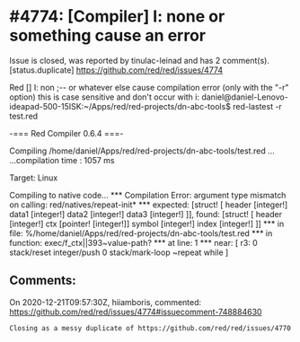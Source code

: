 
#4774: [Compiler] I: none or something cause an error
================================================================================
Issue is closed, was reported by tinulac-leinad and has 2 comment(s).
[status.duplicate]
<https://github.com/red/red/issues/4774>

Red []
I: non ;-- or whatever else
cause compilation error (only with the "-r" option)
this is case sensitive and don't occur with i:
daniel@daniel-Lenovo-ideapad-500-15ISK:~/Apps/red/red-projects/dn-abc-tools$ red-lastest -r test.red 

-=== Red Compiler 0.6.4 ===- 

Compiling /home/daniel/Apps/red/red-projects/dn-abc-tools/test.red ...
...compilation time : 1057 ms

Target: Linux 

Compiling to native code...
*** Compilation Error: argument type mismatch on calling: red/natives/repeat-init* 
*** expected: [struct! [
        header [integer!] 
        data1 [integer!] 
        data2 [integer!] 
        data3 [integer!]
    ]], found: [struct! [
        header [integer!] 
        ctx [pointer! [integer!]] 
        symbol [integer!] 
        index [integer!]
    ]] 
*** in file: %/home/daniel/Apps/red/red-projects/dn-abc-tools/test.red 
*** in function: exec/f_ctx||393~value-path?
*** at line: 1 
*** near: [
    r3: 0 
    stack/reset integer/push 0 
    stack/mark-loop ~repeat 
    while
]


Comments:
--------------------------------------------------------------------------------

On 2020-12-21T09:57:30Z, hiiamboris, commented:
<https://github.com/red/red/issues/4774#issuecomment-748884630>

    Closing as a messy duplicate of https://github.com/red/red/issues/4770

